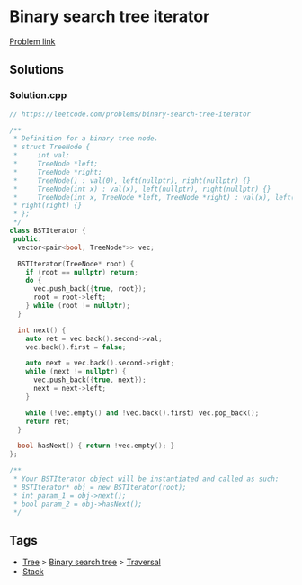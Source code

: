 # Binary search tree iterator

[Problem link](https://leetcode.com/problems/binary-search-tree-iterator)

## Solutions


### Solution.cpp
```cpp
// https://leetcode.com/problems/binary-search-tree-iterator

/**
 * Definition for a binary tree node.
 * struct TreeNode {
 *     int val;
 *     TreeNode *left;
 *     TreeNode *right;
 *     TreeNode() : val(0), left(nullptr), right(nullptr) {}
 *     TreeNode(int x) : val(x), left(nullptr), right(nullptr) {}
 *     TreeNode(int x, TreeNode *left, TreeNode *right) : val(x), left(left),
 * right(right) {}
 * };
 */
class BSTIterator {
 public:
  vector<pair<bool, TreeNode*>> vec;

  BSTIterator(TreeNode* root) {
    if (root == nullptr) return;
    do {
      vec.push_back({true, root});
      root = root->left;
    } while (root != nullptr);
  }

  int next() {
    auto ret = vec.back().second->val;
    vec.back().first = false;

    auto next = vec.back().second->right;
    while (next != nullptr) {
      vec.push_back({true, next});
      next = next->left;
    }

    while (!vec.empty() and !vec.back().first) vec.pop_back();
    return ret;
  }

  bool hasNext() { return !vec.empty(); }
};

/**
 * Your BSTIterator object will be instantiated and called as such:
 * BSTIterator* obj = new BSTIterator(root);
 * int param_1 = obj->next();
 * bool param_2 = obj->hasNext();
 */
```
## Tags

* [Tree](/Collections/tree.md#tree) > [Binary search tree](/Collections/tree.md#binary-search-tree) > [Traversal](/Collections/tree.md#traversal)
* [Stack](/Collections/stack.md#stack)
